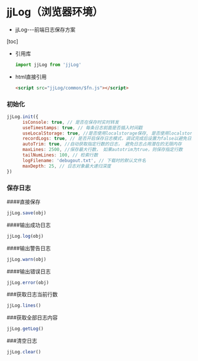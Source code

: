 # jjLog（浏览器环境）
- jjLog---前端日志保存方案

[toc]

- 引用库
    ```js
    import jjLog from 'jjLog'
    ```
- html直接引用
    ```html
    <script src="jjLog/common/$fn.js"></script>
    ```
<!-- START doctoc generated TOC please keep comment here to allow auto update -->
<!-- DON'T EDIT THIS SECTION, INSTEAD RE-RUN doctoc TO 
<!-- END doctoc generated TOC please keep comment here to allow auto update -->

### 初始化
```js
jjLog.init({
      isConsole: true, // 是否在保存时实时转发
      useTimestamps: true, // 每条日志前面是否插入时间戳
      useLocalStorage: true, //是否使用localstorage保存, 是否使用localstorage存储
      recordLogs: true, // 是否开启保存日志模式，调试完成后设置为false以避免日志占用内存
      autoTrim: true, //自动获取指定行数的日志， 避免日志占用潜在的无限内存
      maxLines: 2500, //保存最大行数， 如果autotrim为true，则保存指定行数
      tailNumLines: 100, // 检索行数
      logFilename: 'debugout.txt', // 下载时的默认文件名
      maxDepth: 25, // 日志对象最大递归深度
})
```
### 保存日志
####直接保存
```js
jjLog.save(obj)
````
####输出成功日志
```js
jjLog.log(obj)
```
####输出警告日志
```js
jjLog.warn(obj)
```
####输出错误日志
```js
jjLog.error(obj)
```
###获取日志当前行数
```js
jjLog.lines()
```
###获取全部日志内容
```js
jjLog.getLog()
```
###清空日志
```js
jjLog.clear()
```
